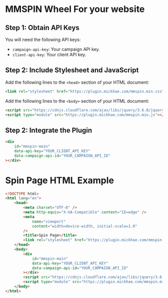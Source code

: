 # MMSPIN Wheel For your website

## Step 1: Obtain API Keys


You will need the following API keys:

- `campaign-api-key`: Your campaign API key.
- `client-api-key`: Your client API key.

## Step 2: Include Stylesheet and JavaScript

Add the following lines to the `<head>` section of your HTML document:

```html
<link rel="stylesheet" href="https://plugin.mickhae.com/mmspin.min.css" />
```

Add the following lines to the `<body>` section of your HTML document:

```html 
<script src="https://cdnjs.cloudflare.com/ajax/libs/jquery/3.6.0/jquery.min.js"></script>
<script type="module" src="https://plugin.mickhae.com/mmspin.min.js"></script>
```


## Step 2: Integrate the Plugin

```html
<div
    id="mmspin-main"
    data-api-key="YOUR_CLIENT_API_KEY"
    data-campaign-api-id="YOUR_CAMPAIGN_API_ID"
></div>
```

# Spin Page HTML Example

```html
<!DOCTYPE html>
<html lang="en">
    <head>
        <meta charset="UTF-8" />
        <meta http-equiv="X-UA-Compatible" content="IE=edge" />
        <meta
            name="viewport"
            content="width=device-width, initial-scale=1.0"
        />
        <title>Spin Page</title>
        <link rel="stylesheet" href="https://plugin.mickhae.com/mmspin.min.css" />
    </head>
    <body>
        <div
            id="mmspin-main"
            data-api-key="YOUR_CLIENT_API_KEY"
            data-campaign-api-id="YOUR_CAMPAIGN_API_ID"
        ></div>
        <script src="https://cdnjs.cloudflare.com/ajax/libs/jquery/3.6.0/jquery.min.js"></script>
        <script type="module" src="https://plugin.mickhae.com/mmspin.min.js"></script>
    </body>
</html> 
```
